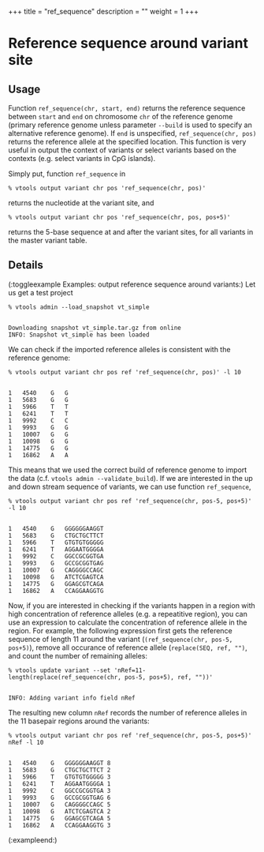+++
title = "ref_sequence"
description = ""
weight = 1
+++


# Reference sequence around variant site



## Usage

Function `ref_sequence(chr, start, end)` returns the reference sequence between `start` and `end` on chromosome `chr` of the reference genome (primary reference genome unless parameter `--build` is used to specify an alternative reference genome). If `end` is unspecified, `ref_sequence(chr, pos)` returns the reference allele at the specified location. This function is very useful in output the context of variants or select variants based on the contexts (e.g. select variants in CpG islands). 

Simply put, function `ref_sequence` in 



    % vtools output variant chr pos 'ref_sequence(chr, pos)'
    

returns the nucleotide at the variant site, and 



    % vtools output variant chr pos 'ref_sequence(chr, pos, pos+5)'
    

returns the 5-base sequence at and after the variant sites, for all variants in the master variant table. 



## Details

(:toggleexample Examples: output reference sequence around variants:) Let us get a test project 

    % vtools admin --load_snapshot vt_simple
    

    Downloading snapshot vt_simple.tar.gz from online
    INFO: Snapshot vt_simple has been loaded
    

We can check if the imported reference alleles is consistent with the reference genome: 



    % vtools output variant chr pos ref 'ref_sequence(chr, pos)' -l 10
    

    1	4540	G	G
    1	5683	G	G
    1	5966	T	T
    1	6241	T	T
    1	9992	C	C
    1	9993	G	G
    1	10007	G	G
    1	10098	G	G
    1	14775	G	G
    1	16862	A	A
    

This means that we used the correct build of reference genome to import the data (c.f. `vtools admin --validate_build`). If we are interested in the up and down stream sequence of variants, we can use function `ref_sequence`, 



    % vtools output variant chr pos ref 'ref_sequence(chr, pos-5, pos+5)' -l 10
    

    1	4540	G	GGGGGGAAGGT
    1	5683	G	CTGCTGCTTCT
    1	5966	T	GTGTGTGGGGG
    1	6241	T	AGGAATGGGGA
    1	9992	C	GGCCGCGGTGA
    1	9993	G	GCCGCGGTGAG
    1	10007	G	CAGGGGCCAGC
    1	10098	G	ATCTCGAGTCA
    1	14775	G	GGAGCGTCAGA
    1	16862	A	CCAGGAAGGTG
    

Now, if you are interested in checking if the variants happen in a region with high concentration of reference alleles (e.g. a repeatitive region), you can use an expression to calculate the concentration of reference allele in the region. For example, the following expression first gets the reference sequence of length 11 around the variant (`(ref_sequence(chr, pos-5, pos+5)`), remove all occurance of reference allele (`replace(SEQ, ref, "")`, and count the number of remaining alleles: 



    % vtools update variant --set 'nRef=11-length(replace(ref_sequence(chr, pos-5, pos+5), ref, ""))'
    

    INFO: Adding variant info field nRef
    

The resulting new column `nRef` records the number of reference alleles in the 11 basepair regions around the variants: 



    % vtools output variant chr pos ref 'ref_sequence(chr, pos-5, pos+5)' nRef -l 10
    

    1	4540	G	GGGGGGAAGGT	8
    1	5683	G	CTGCTGCTTCT	2
    1	5966	T	GTGTGTGGGGG	3
    1	6241	T	AGGAATGGGGA	1
    1	9992	C	GGCCGCGGTGA	3
    1	9993	G	GCCGCGGTGAG	6
    1	10007	G	CAGGGGCCAGC	5
    1	10098	G	ATCTCGAGTCA	2
    1	14775	G	GGAGCGTCAGA	5
    1	16862	A	CCAGGAAGGTG	3
    

(:exampleend:)